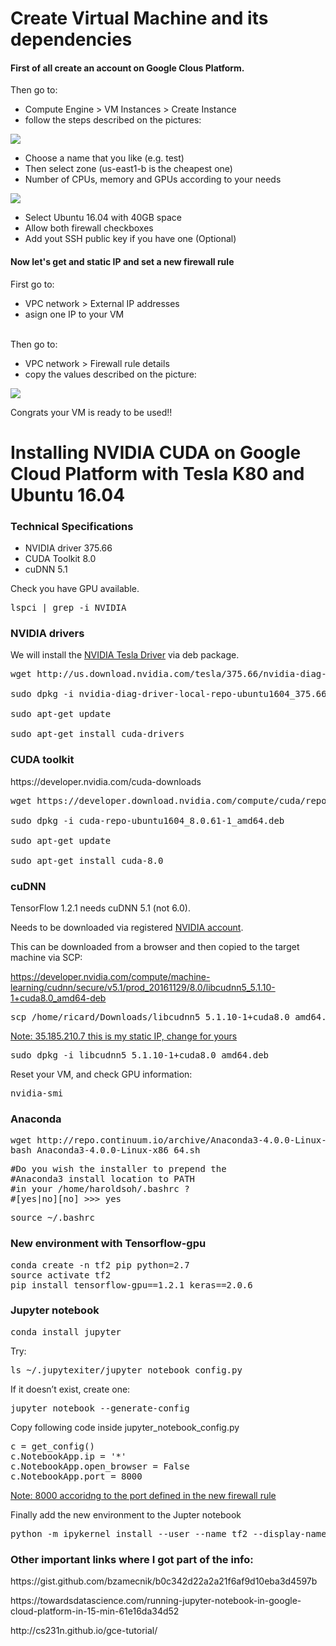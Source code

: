 <h1>Create Virtual Machine and its dependencies</h4>
<h4>First of all create an account on Google Clous Platform.</h4>
 <p>Then go to:
  <ul>
     <li>Compute Engine > VM Instances > Create Instance
     <li>follow the steps described on the pictures:
  </ul>
</p>
<img src="Images/Selection_001.png">
 <ul>
  <li>Choose a name that you like (e.g. test)</li>
  <li>Then select zone (us-east1-b is the cheapest one)</li>
  <li>Number of CPUs, memory and GPUs according to your needs</li>
</ul> 
<img src="Images/Selection_002.png">
 <ul>
  <li>Select Ubuntu 16.04 with 40GB space</li>
  <li>Allow both firewall checkboxes</li>
  <li>Add yout SSH public key if you have one (Optional)</li>
</ul>
<h4>Now let's get and static IP and set a new firewall rule</h4>
  <p>First go to:
  <ul>
     <li>VPC network > External IP addresses 
     <li>asign one IP to your VM
  </ul>
  <br>Then go to:
    <ul>
     <li>VPC network > Firewall rule details
     <li>copy the values described on the picture:
  </ul>
</p>
<img src="Images/Selection_003.png">

Congrats your VM is ready to be used!!
<h1>Installing NVIDIA CUDA on Google Cloud Platform with Tesla K80 and Ubuntu 16.04</h1>
<h3>Technical Specifications</h3>
 <ul>
  <li>NVIDIA driver 375.66</li>
  <li>CUDA Toolkit 8.0</li>
  <li>cuDNN 5.1 </li>
</ul>
Check you have GPU available.
<pre>lspci | grep -i NVIDIA</pre>

<h3>NVIDIA drivers</h3>
We will install the <a href="http://www.nvidia.com/download/driverResults.aspx/118962/en-us">NVIDIA Tesla Driver</a> via deb package. </p> 
<pre>wget http://us.download.nvidia.com/tesla/375.66/nvidia-diag-driver-local-repo-ubuntu1604_375.66-1_amd64.deb
  <br>sudo dpkg -i nvidia-diag-driver-local-repo-ubuntu1604_375.66-1_amd64.deb
  <br>sudo apt-get update
  <br>sudo apt-get install cuda-drivers 
</pre>
<h3>CUDA toolkit</h3>
https://developer.nvidia.com/cuda-downloads
<pre>wget https://developer.download.nvidia.com/compute/cuda/repos/ubuntu1604/x86_64/cuda-repo-ubuntu1604_8.0.61-1_amd64.deb
  <br>sudo dpkg -i cuda-repo-ubuntu1604_8.0.61-1_amd64.deb
  <br>sudo apt-get update
  <br>sudo apt-get install cuda-8.0
</pre>
<h3>cuDNN</h3>
<p>TensorFlow 1.2.1 needs cuDNN 5.1 (not 6.0).</p>
<p>Needs to be downloaded via registered <a href="https://developer.nvidia.com/rdp/cudnn-download">NVIDIA account</a>.</p> 
<p>This can be downloaded from a browser and then copied to the target machine via SCP:</p>

https://developer.nvidia.com/compute/machine-learning/cudnn/secure/v5.1/prod_20161129/8.0/libcudnn5_5.1.10-1+cuda8.0_amd64-deb
<pre>scp /home/ricard/Downloads/libcudnn5_5.1.10-1+cuda8.0_amd64.deb ricard.durall@35.185.210.7:/home/ricard.durall/</pre>
<ins>Note: 35.185.210.7 this is my static IP, change for yours</ins>
<pre>sudo dpkg -i libcudnn5_5.1.10-1+cuda8.0_amd64.deb</pre>

Reset your VM, and check GPU information:
<pre>nvidia-smi</pre>

<h3>Anaconda</h3>

<pre>wget http://repo.continuum.io/archive/Anaconda3-4.0.0-Linux-x86_64.sh
bash Anaconda3-4.0.0-Linux-x86_64.sh</pre>
<pre>
#Do you wish the installer to prepend the 
#Anaconda3 install location to PATH 
#in your /home/haroldsoh/.bashrc ? 
#[yes|no][no] >>> yes</pre>

<pre>source ~/.bashrc</pre>

<h3>New environment with Tensorflow-gpu</h3>
<pre>conda create -n tf2 pip python=2.7
source activate tf2
pip install tensorflow-gpu==1.2.1 keras==2.0.6</pre>

<h3>Jupyter notebook</h3>
<pre>conda install jupyter</pre>
Try:
<pre>ls ~/.jupytexiter/jupyter_notebook_config.py</pre>

If it doesn’t exist, create one:

<pre>jupyter notebook --generate-config</pre>

Copy following code inside jupyter_notebook_config.py
<pre>c = get_config()
c.NotebookApp.ip = '*'
c.NotebookApp.open_browser = False
c.NotebookApp.port = 8000 </pre>
<ins>Note: 8000 accoridng to the port defined in the new firewall rule</ins>

Finally add the new environment to the Jupter notebook
<pre>python -m ipykernel install --user --name tf2 --display-name "Python (myenv)"</pre>


<h3>Other important links where I got part of the info:</h3>
<p>https://gist.github.com/bzamecnik/b0c342d22a2a21f6af9d10eba3d4597b</p>
<p>https://towardsdatascience.com/running-jupyter-notebook-in-google-cloud-platform-in-15-min-61e16da34d52</p>
<p>http://cs231n.github.io/gce-tutorial/</p>
